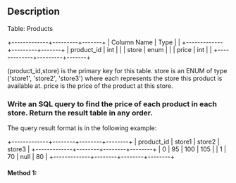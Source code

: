 ## Description

Table: Products

+-------------+---------+-------+
| Column Name | Type | |
+-------------+---------+-------+
| product_id | int | |
| store | enum | |
| price | int | |
+-------------+---------+-------+

(product_id,store) is the primary key for this table.
store is an ENUM of type ('store1', 'store2', 'store3') where each represents the store this product is available at.
price is the price of the product at this store.

### Write an SQL query to find the price of each product in each store. Return the result table in any order.

The query result format is in the following example:

+-------------+--------+--------+--------+
| product_id | store1 | store2 | store3 |
+-------------+--------+--------+--------+
| 0 | 95 | 100 | 105 |
| 1 | 70 | null | 80 |
+-------------+--------+--------+--------+

#### Method 1:

```sql

```
